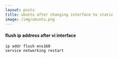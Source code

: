 ```yaml
---
layout: posts
title: ubuntu after changing interface to static
image: /img/ubuntu.png
---
```


#### flush ip address after vi interface

```markdown
ip addr flush ens160
service networking restart
```
